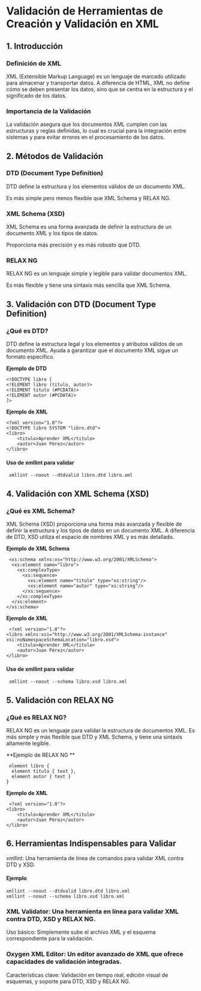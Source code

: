 # Validación de Herramientas de Creación y Validación en XML 

## 1. Introducción 

### Definición de XML 

XML (Extensible Markup Language) es un lenguaje de marcado utilizado para almacenar y transportar datos. A diferencia de HTML, XML no define cómo se deben presentar los datos, sino que se centra en la estructura y el significado de los datos. 

### Importancia de la Validación 

La validación asegura que los documentos XML cumplen con las estructuras y reglas definidas, lo cual es crucial para la integración entre sistemas y para evitar errores en el procesamiento de los datos. 

## 2. Métodos de Validación 

### **DTD (Document Type Definition)**

DTD define la estructura y los elementos válidos de un documento XML. 

Es más simple pero menos flexible que XML Schema y RELAX NG. 

### **XML Schema (XSD)**

XML Schema es una forma avanzada de definir la estructura de un documento XML y los tipos de datos. 

Proporciona más precisión y es más robusto que DTD. 

### **RELAX NG** 

RELAX NG es un lenguaje simple y legible para validar documentos XML. 

Es más flexible y tiene una sintaxis más sencilla que XML Schema. 

## 3. Validación con DTD (Document Type Definition) 

### **¿Qué es DTD?**

DTD define la estructura legal y los elementos y atributos válidos de un documento XML. Ayuda a garantizar que el documento XML sigue un formato específico. 

**Ejemplo de DTD**

```
<!DOCTYPE libro [ 
<!ELEMENT libro (titulo, autor)> 
<!ELEMENT titulo (#PCDATA)> 
<!ELEMENT autor (#PCDATA)> 
]>
```
 

**Ejemplo de XML**

```
<?xml version="1.0"?> 
<!DOCTYPE libro SYSTEM "libro.dtd"> 
<libro> 
    <titulo>Aprender XML</titulo> 
    <autor>Juan Pérez</autor> 
</libro>
 ```

#### **Uso de xmllint para validar** 
```
 xmllint --noout --dtdvalid libro.dtd libro.xml 
 ```



## 4. Validación con XML Schema (XSD) 

### **¿Qué es XML Schema?**

XML Schema (XSD) proporciona una forma más avanzada y flexible de definir la estructura y los tipos de datos en un documento XML. A diferencia de DTD, XSD utiliza el espacio de nombres XML y es más detallado. 

**Ejemplo de XML Schema**


```
 <xs:schema xmlns:xs="http://www.w3.org/2001/XMLSchema"> 
  <xs:element name="libro"> 
    <xs:complexType> 
      <xs:sequence> 
        <xs:element name="titulo" type="xs:string"/> 
        <xs:element name="autor" type="xs:string"/> 
      </xs:sequence> 
    </xs:complexType> 
  </xs:element> 
</xs:schema> 
 ```

**Ejemplo de XML**

```
 <?xml version="1.0"?> 
<libro xmlns:xsi="http://www.w3.org/2001/XMLSchema-instance" xsi:noNamespaceSchemaLocation="libro.xsd"> 
    <titulo>Aprender XML</titulo> 
    <autor>Juan Pérez</autor> 
</libro> 
 ```

#### **Uso de xmllint para validar**
```
 xmllint --noout --schema libro.xsd libro.xml 
 ```



## 5. Validación con RELAX NG  

### **¿Qué es RELAX NG?**

RELAX NG es un lenguaje para validar la estructura de documentos XML. Es más simple y más flexible que DTD y XML Schema, y tiene una sintaxis altamente legible. 

**Ejemplo de RELAX NG **

```
 element libro { 
  element titulo { text }, 
  element autor { text } 
} 
 ```

**Ejemplo de XML**

```
 <?xml version="1.0"?> 
<libro> 
    <titulo>Aprender XML</titulo> 
    <autor>Juan Pérez</autor> 
</libro> 
 ```



## 6. Herramientas Indispensables para Validar 

 xmllint: Una herramienta de línea de comandos para validar XML contra DTD y XSD. 

#### **Ejemplo**
```
xmllint --noout --dtdvalid libro.dtd libro.xml
xmllint --noout --schema libro.xsd libro.xml 
 ```

### XML Validator: Una herramienta en línea para validar XML contra DTD, XSD y RELAX NG. 

Uso básico: Simplemente sube el archivo XML y el esquema correspondiente para la validación. 

### Oxygen XML Editor: Un editor avanzado de XML que ofrece capacidades de validación integradas. 

Características clave: Validación en tiempo real, edición visual de esquemas, y soporte para DTD, XSD y RELAX NG. 

 
